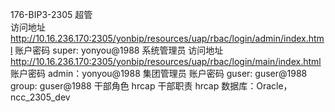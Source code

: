 176-BIP3-2305
超管  
 访问地址
  http://10.16.236.170:2305/yonbip/resources/uap/rbac/login/admin/index.html
 账户密码
  super: yonyou@1988
系统管理员
 访问地址
  http://10.16.236.170:2305/yonbip/resources/uap/rbac/login/main/index.html
 账户密码
  admin：yonyou@1988
集团管理员
 账户密码
  guser: guser@1988 
  group: guser@1988 
干部角色
 hrcap
干部职责
 hrcap
数据库：Oracle，ncc_2305_dev